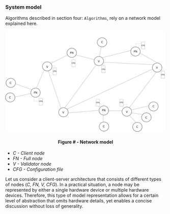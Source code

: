 ### System model

Algorithms described in section four: `Algorithms`, rely on a network model explained here.



![](https://github.com/lukamiletic95/papers/blob/master/images/fig1.png)
<div align='center'> 
	<h4>Figure # - Network model</h4>
</div>

* *C - Client node*
* *FN - Full node*
* *V - Validator node*
* *CFG - Configuration file*

Let us consider a client-server architecture that consists of different types of nodes (*C, FN, V, CFG*). In a practical situation, a node may be represented by either a single hardware device or multiple hardware devices. Therefore, this type of model representation allows for a certain level of abstraction that omits hardware details, yet enables a concise discussion without loss of generality.
<!--stackedit_data:
eyJoaXN0b3J5IjpbMTE5NjUyNDg1NiwzMTQzNTE1NDAsMTY5ND
Q2MDI2Nyw1Mjc4MjQ5NTYsLTkxMDU0NzU3MCw2MDA1Njg5NjEs
LTEwNTg2MTkwNzMsNDcyMTA0OTkzLDExMTU4NzM3MzMsLTExMD
czNzg2MDAsNDcwODc2NjMsLTEyMzgwOTUzOTYsOTYwMTA0Mzg4
XX0=
-->